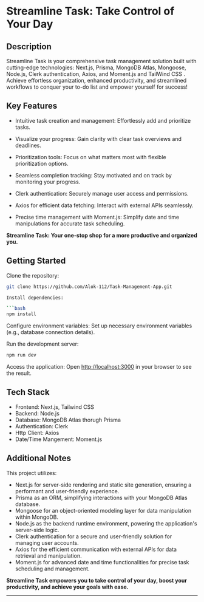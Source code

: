 # Streamline Task: Take Control of Your Day

## Description

Streamline Task is your comprehensive task management solution built with cutting-edge technologies: Next.js, Prisma, MongoDB Atlas, Mongoose, Node.js, Clerk authentication, Axios, and Moment.js and TailWind CSS . Achieve effortless organization, enhanced productivity, and streamlined workflows to conquer your to-do list and empower yourself for success!

## Key Features
- Intuitive task creation and management: Effortlessly add and prioritize tasks.
- Visualize your progress: Gain clarity with clear task overviews and deadlines.
- Prioritization tools: Focus on what matters most with flexible prioritization options.
- Seamless completion tracking: Stay motivated and on track by monitoring your progress.

- Clerk authentication: Securely manage user access and permissions.
- Axios for efficient data fetching: Interact with external APIs seamlessly.
- Precise time management with Moment.js: Simplify date and time manipulations for accurate task scheduling.

**Streamline Task: Your one-stop shop for a more productive and organized you.**

## Getting Started

Clone the repository:

```bash
git clone https://github.com/Alok-112/Task-Management-App.git

Install dependencies:

```bash
npm install
```

Configure environment variables: Set up necessary environment variables (e.g., database connection details).

Run the development server:

```bash
npm run dev
```

Access the application: Open [http://localhost:3000](http://localhost:3000) in your browser to see the result.

## Tech Stack
- Frontend: Next.js, Tailwind CSS
- Backend: Node.js
- Database: MongoDB Atlas thorugh Prisma
- Authentication: Clerk
- Http Client: Axios
- Date/Time Mangement: Moment.js

## Additional Notes
This project utilizes:

- Next.js for server-side rendering and static site generation, ensuring a performant and user-friendly experience.
- Prisma as an ORM, simplifying interactions with your MongoDB Atlas database.
- Mongoose for an object-oriented modeling layer for data manipulation within MongoDB.
- Node.js as the backend runtime environment, powering the application's server-side logic.
- Clerk authentication for a secure and user-friendly solution for managing user accounts.
- Axios for the efficient communication with external APIs for data retrieval and manipulation.
- Moment.js for advanced date and time functionalities for precise task scheduling and management.

**Streamline Task empowers you to take control of your day, boost your productivity, and achieve your goals with ease.**

---